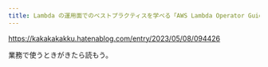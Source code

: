 ```yaml
---
title: Lambda の運用面でのベストプラクティスを学べる「AWS Lambda Operator Guide」を読んだ - kakakakakku blog
---
```


https://kakakakakku.hatenablog.com/entry/2023/05/08/094426

業務で使うときがきたら読もう。

